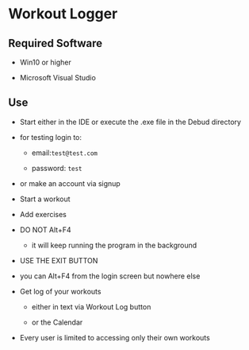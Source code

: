 # Workout Logger

## Required Software

- Win10 or higher

- Microsoft Visual Studio

## Use

- Start either in the IDE or execute the .exe file in the Debud directory

- for testing login to:
  
  - email:`test@test.com`
  
  - password: `test`

- or make an account via signup

- Start a workout

- Add exercises

- DO NOT Alt+F4
  
  - it will keep running the program in the background

- USE THE EXIT BUTTON

- you can Alt+F4 from the login screen but nowhere else

- Get log of your workouts
  
  - either in text via Workout Log button
  
  - or the Calendar

- Every user is limited to accessing only their own workouts
